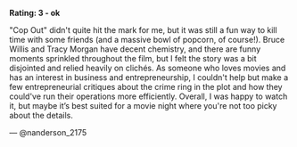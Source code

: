 **Rating: 3 - ok**  

"Cop Out" didn't quite hit the mark for me, but it was still a fun way to kill time with some friends (and a massive bowl of popcorn, of course!). Bruce Willis and Tracy Morgan have decent chemistry, and there are funny moments sprinkled throughout the film, but I felt the story was a bit disjointed and relied heavily on clichés. As someone who loves movies and has an interest in business and entrepreneurship, I couldn't help but make a few entrepreneurial critiques about the crime ring in the plot and how they could've run their operations more efficiently. Overall, I was happy to watch it, but maybe it’s best suited for a movie night where you're not too picky about the details. 

— @nanderson_2175